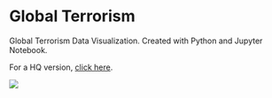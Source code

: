 # Global Terrorism

Global Terrorism Data Visualization. Created with Python and Jupyter Notebook.

For a HQ version, [click here](https://gfycat.com/BigComposedCassowary).

![](https://thumbs.gfycat.com/BigComposedCassowary-size_restricted.gif)


